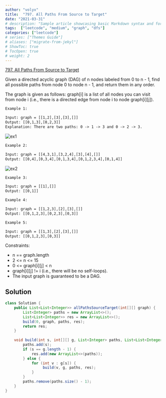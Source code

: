```yaml
---
author: "volyx"
title:  "797. All Paths From Source to Target"
date: "2021-03-31"
# description: "Sample article showcasing basic Markdown syntax and formatting for HTML elements."
tags:  ["leetcode", "medium", "graph", "dfs"]
categories: ["leetcode"]
# series: ["Themes Guide"]
# aliases: ["migrate-from-jekyl"]
# ShowToc: true
# TocOpen: true
# weight: 2
---
```


[797. All Paths From Source to Target](https://leetcode.com/problems/all-paths-from-source-to-target/)

Given a directed acyclic graph (DAG) of n nodes labeled from 0 to n - 1, find all possible paths from node 0 to node n - 1, and return them in any order.

The graph is given as follows: graph[i] is a list of all nodes you can visit from node i (i.e., there is a directed edge from node i to node graph[i][j]).

```txt
Example 1:

Input: graph = [[1,2],[3],[3],[]]
Output: [[0,1,3],[0,2,3]]
Explanation: There are two paths: 0 -> 1 -> 3 and 0 -> 2 -> 3.
```

![ex1](/images/2021-03-31-dfs-ex1.jpg)

```txt
Example 2:

Input: graph = [[4,3,1],[3,2,4],[3],[4],[]]
Output: [[0,4],[0,3,4],[0,1,3,4],[0,1,2,3,4],[0,1,4]]
```

![ex2](/images/2021-03-31-dfs-ex2.jpg)

```txt
Example 3:

Input: graph = [[1],[]]
Output: [[0,1]]
```

```txt
Example 4:

Input: graph = [[1,2,3],[2],[3],[]]
Output: [[0,1,2,3],[0,2,3],[0,3]]
```

```txt
Example 5:

Input: graph = [[1,3],[2],[3],[]]
Output: [[0,1,2,3],[0,3]]
```

Constraints:

- n == graph.length
- 2 <= n <= 15
- 0 <= graph[i][j] < n
- graph[i][j] != i (i.e., there will be no self-loops).
- The input graph is guaranteed to be a DAG.

## Solution

```java
class Solution {
    public List<List<Integer>> allPathsSourceTarget(int[][] graph) {
        List<Integer> paths = new ArrayList<>();
        List<List<Integer>> res = new ArrayList<>();
        build(0, graph, paths, res);
        return res;
    }
    
    void build(int s, int[][] g, List<Integer> paths, List<List<Integer>> res) {
        paths.add(s);
        if (s == g.length - 1) {
            res.add(new ArrayList<>(paths));
        } else {
            for (int v : g[s]) {
                 build(v, g, paths, res);
            }
        }
        paths.remove(paths.size() - 1);
    }
}
```
